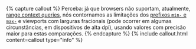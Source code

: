 {% capture callout %}
Perceba: já que browsers não suportam, atualmente, [range context queries](https://www.w3.org/TR/mediaqueries-4/#range-context), nós contornamos as limitações dos [prefixos `min-` e `max-`](https://www.w3.org/TR/mediaqueries-4/#mq-min-max) e viewports com larguras fracionais (pode ocorrer em algumas circunstâncias, em dispositivos de alta dpi), usando valores com precisão maior para estas comparações.
{% endcapture %}
{% include callout.html content=callout type="info" %}
